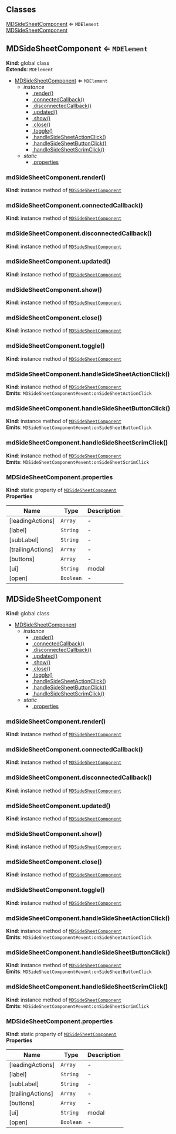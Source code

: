 ## Classes

<dl>
<dt><a href="#MDSideSheetComponent">MDSideSheetComponent</a> ⇐ <code>MDElement</code></dt>
<dd></dd>
<dt><a href="#MDSideSheetComponent">MDSideSheetComponent</a></dt>
<dd></dd>
</dl>

<a name="MDSideSheetComponent"></a>

## MDSideSheetComponent ⇐ <code>MDElement</code>
**Kind**: global class  
**Extends**: <code>MDElement</code>  

* [MDSideSheetComponent](#MDSideSheetComponent) ⇐ <code>MDElement</code>
    * _instance_
        * [.render()](#MDSideSheetComponent+render)
        * [.connectedCallback()](#MDSideSheetComponent+connectedCallback)
        * [.disconnectedCallback()](#MDSideSheetComponent+disconnectedCallback)
        * [.updated()](#MDSideSheetComponent+updated)
        * [.show()](#MDSideSheetComponent+show)
        * [.close()](#MDSideSheetComponent+close)
        * [.toggle()](#MDSideSheetComponent+toggle)
        * [.handleSideSheetActionClick()](#MDSideSheetComponent+handleSideSheetActionClick)
        * [.handleSideSheetButtonClick()](#MDSideSheetComponent+handleSideSheetButtonClick)
        * [.handleSideSheetScrimClick()](#MDSideSheetComponent+handleSideSheetScrimClick)
    * _static_
        * [.properties](#MDSideSheetComponent.properties)

<a name="MDSideSheetComponent+render"></a>

### mdSideSheetComponent.render()
**Kind**: instance method of [<code>MDSideSheetComponent</code>](#MDSideSheetComponent)  
<a name="MDSideSheetComponent+connectedCallback"></a>

### mdSideSheetComponent.connectedCallback()
**Kind**: instance method of [<code>MDSideSheetComponent</code>](#MDSideSheetComponent)  
<a name="MDSideSheetComponent+disconnectedCallback"></a>

### mdSideSheetComponent.disconnectedCallback()
**Kind**: instance method of [<code>MDSideSheetComponent</code>](#MDSideSheetComponent)  
<a name="MDSideSheetComponent+updated"></a>

### mdSideSheetComponent.updated()
**Kind**: instance method of [<code>MDSideSheetComponent</code>](#MDSideSheetComponent)  
<a name="MDSideSheetComponent+show"></a>

### mdSideSheetComponent.show()
**Kind**: instance method of [<code>MDSideSheetComponent</code>](#MDSideSheetComponent)  
<a name="MDSideSheetComponent+close"></a>

### mdSideSheetComponent.close()
**Kind**: instance method of [<code>MDSideSheetComponent</code>](#MDSideSheetComponent)  
<a name="MDSideSheetComponent+toggle"></a>

### mdSideSheetComponent.toggle()
**Kind**: instance method of [<code>MDSideSheetComponent</code>](#MDSideSheetComponent)  
<a name="MDSideSheetComponent+handleSideSheetActionClick"></a>

### mdSideSheetComponent.handleSideSheetActionClick()
**Kind**: instance method of [<code>MDSideSheetComponent</code>](#MDSideSheetComponent)  
**Emits**: <code>MDSideSheetComponent#event:onSideSheetActionClick</code>  
<a name="MDSideSheetComponent+handleSideSheetButtonClick"></a>

### mdSideSheetComponent.handleSideSheetButtonClick()
**Kind**: instance method of [<code>MDSideSheetComponent</code>](#MDSideSheetComponent)  
**Emits**: <code>MDSideSheetComponent#event:onSideSheetButtonClick</code>  
<a name="MDSideSheetComponent+handleSideSheetScrimClick"></a>

### mdSideSheetComponent.handleSideSheetScrimClick()
**Kind**: instance method of [<code>MDSideSheetComponent</code>](#MDSideSheetComponent)  
**Emits**: <code>MDSideSheetComponent#event:onSideSheetScrimClick</code>  
<a name="MDSideSheetComponent.properties"></a>

### MDSideSheetComponent.properties
**Kind**: static property of [<code>MDSideSheetComponent</code>](#MDSideSheetComponent)  
**Properties**

| Name | Type | Description |
| --- | --- | --- |
| [leadingActions] | <code>Array</code> | - |
| [label] | <code>String</code> | - |
| [subLabel] | <code>String</code> | - |
| [trailingActions] | <code>Array</code> | - |
| [buttons] | <code>Array</code> | - |
| [ui] | <code>String</code> | modal |
| [open] | <code>Boolean</code> | - |

<a name="MDSideSheetComponent"></a>

## MDSideSheetComponent
**Kind**: global class  

* [MDSideSheetComponent](#MDSideSheetComponent)
    * _instance_
        * [.render()](#MDSideSheetComponent+render)
        * [.connectedCallback()](#MDSideSheetComponent+connectedCallback)
        * [.disconnectedCallback()](#MDSideSheetComponent+disconnectedCallback)
        * [.updated()](#MDSideSheetComponent+updated)
        * [.show()](#MDSideSheetComponent+show)
        * [.close()](#MDSideSheetComponent+close)
        * [.toggle()](#MDSideSheetComponent+toggle)
        * [.handleSideSheetActionClick()](#MDSideSheetComponent+handleSideSheetActionClick)
        * [.handleSideSheetButtonClick()](#MDSideSheetComponent+handleSideSheetButtonClick)
        * [.handleSideSheetScrimClick()](#MDSideSheetComponent+handleSideSheetScrimClick)
    * _static_
        * [.properties](#MDSideSheetComponent.properties)

<a name="MDSideSheetComponent+render"></a>

### mdSideSheetComponent.render()
**Kind**: instance method of [<code>MDSideSheetComponent</code>](#MDSideSheetComponent)  
<a name="MDSideSheetComponent+connectedCallback"></a>

### mdSideSheetComponent.connectedCallback()
**Kind**: instance method of [<code>MDSideSheetComponent</code>](#MDSideSheetComponent)  
<a name="MDSideSheetComponent+disconnectedCallback"></a>

### mdSideSheetComponent.disconnectedCallback()
**Kind**: instance method of [<code>MDSideSheetComponent</code>](#MDSideSheetComponent)  
<a name="MDSideSheetComponent+updated"></a>

### mdSideSheetComponent.updated()
**Kind**: instance method of [<code>MDSideSheetComponent</code>](#MDSideSheetComponent)  
<a name="MDSideSheetComponent+show"></a>

### mdSideSheetComponent.show()
**Kind**: instance method of [<code>MDSideSheetComponent</code>](#MDSideSheetComponent)  
<a name="MDSideSheetComponent+close"></a>

### mdSideSheetComponent.close()
**Kind**: instance method of [<code>MDSideSheetComponent</code>](#MDSideSheetComponent)  
<a name="MDSideSheetComponent+toggle"></a>

### mdSideSheetComponent.toggle()
**Kind**: instance method of [<code>MDSideSheetComponent</code>](#MDSideSheetComponent)  
<a name="MDSideSheetComponent+handleSideSheetActionClick"></a>

### mdSideSheetComponent.handleSideSheetActionClick()
**Kind**: instance method of [<code>MDSideSheetComponent</code>](#MDSideSheetComponent)  
**Emits**: <code>MDSideSheetComponent#event:onSideSheetActionClick</code>  
<a name="MDSideSheetComponent+handleSideSheetButtonClick"></a>

### mdSideSheetComponent.handleSideSheetButtonClick()
**Kind**: instance method of [<code>MDSideSheetComponent</code>](#MDSideSheetComponent)  
**Emits**: <code>MDSideSheetComponent#event:onSideSheetButtonClick</code>  
<a name="MDSideSheetComponent+handleSideSheetScrimClick"></a>

### mdSideSheetComponent.handleSideSheetScrimClick()
**Kind**: instance method of [<code>MDSideSheetComponent</code>](#MDSideSheetComponent)  
**Emits**: <code>MDSideSheetComponent#event:onSideSheetScrimClick</code>  
<a name="MDSideSheetComponent.properties"></a>

### MDSideSheetComponent.properties
**Kind**: static property of [<code>MDSideSheetComponent</code>](#MDSideSheetComponent)  
**Properties**

| Name | Type | Description |
| --- | --- | --- |
| [leadingActions] | <code>Array</code> | - |
| [label] | <code>String</code> | - |
| [subLabel] | <code>String</code> | - |
| [trailingActions] | <code>Array</code> | - |
| [buttons] | <code>Array</code> | - |
| [ui] | <code>String</code> | modal |
| [open] | <code>Boolean</code> | - |

